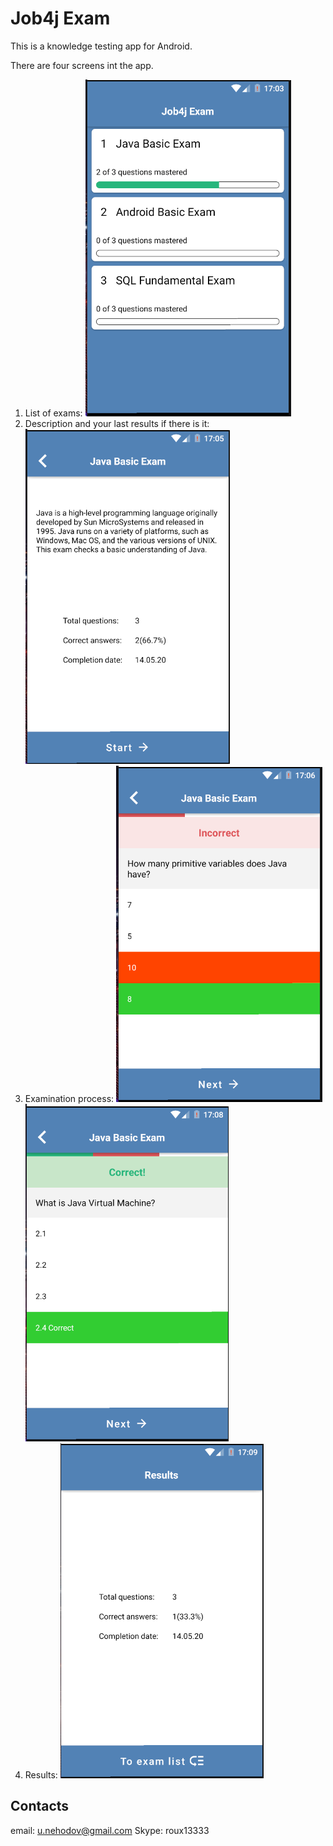 # Job4j Exam

This is a knowledge testing app for Android.

There are four screens int the app.
1. List of exams:
![Image1 of Job4jExam](/images/Job4jExamExamList.png)
2. Description and your last results if there is it:
![Image2 of Job4jExam](/images/Job4jExamDescription.png)
3. Examination process:
![Image3 of Job4jExam](/images/Job4jExamExamination.png)
![Image4 of Job4jExam](/images/Job4jExamExamination2.png)
4. Results:
![Image5 of Job4jExam](/images/Job4jExamResult.png)

## Contacts
 email: u.nehodov@gmail.com
 Skype: roux13333
